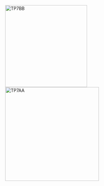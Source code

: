 <img width="263" alt="TP7BB" src="https://github.com/user-attachments/assets/97f581f1-9db1-48f2-90b0-5b42b7d84a91" />
<img width="301" alt="TP7AA" src="https://github.com/user-attachments/assets/87f6dde3-66b7-49b1-9ca0-38da8a5b4aee" />
